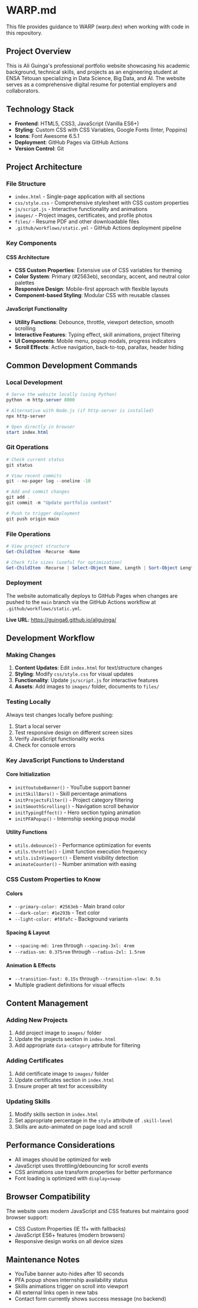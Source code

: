 # WARP.md

This file provides guidance to WARP (warp.dev) when working with code in this repository.

## Project Overview

This is Ali Guinga's professional portfolio website showcasing his academic background, technical skills, and projects as an engineering student at ENSA Tétouan specializing in Data Science, Big Data, and AI. The website serves as a comprehensive digital resume for potential employers and collaborators.

## Technology Stack

- **Frontend**: HTML5, CSS3, JavaScript (Vanilla ES6+)
- **Styling**: Custom CSS with CSS Variables, Google Fonts (Inter, Poppins)
- **Icons**: Font Awesome 6.5.1
- **Deployment**: GitHub Pages via GitHub Actions
- **Version Control**: Git

## Project Architecture

### File Structure
- `index.html` - Single-page application with all sections
- `css/style.css` - Comprehensive stylesheet with CSS custom properties
- `js/script.js` - Interactive functionality and animations
- `images/` - Project images, certificates, and profile photos
- `files/` - Resume PDF and other downloadable files
- `.github/workflows/static.yml` - GitHub Actions deployment pipeline

### Key Components

#### CSS Architecture
- **CSS Custom Properties**: Extensive use of CSS variables for theming
- **Color System**: Primary (#2563eb), secondary, accent, and neutral color palettes
- **Responsive Design**: Mobile-first approach with flexible layouts
- **Component-based Styling**: Modular CSS with reusable classes

#### JavaScript Functionality
- **Utility Functions**: Debounce, throttle, viewport detection, smooth scrolling
- **Interactive Features**: Typing effect, skill animations, project filtering
- **UI Components**: Mobile menu, popup modals, progress indicators
- **Scroll Effects**: Active navigation, back-to-top, parallax, header hiding

## Common Development Commands

### Local Development
```powershell
# Serve the website locally (using Python)
python -m http.server 8000

# Alternative with Node.js (if http-server is installed)
npx http-server

# Open directly in browser
start index.html
```

### Git Operations
```powershell
# Check current status
git status

# View recent commits
git --no-pager log --oneline -10

# Add and commit changes
git add .
git commit -m "Update portfolio content"

# Push to trigger deployment
git push origin main
```

### File Operations
```powershell
# View project structure
Get-ChildItem -Recurse -Name

# Check file sizes (useful for optimization)
Get-ChildItem -Recurse | Select-Object Name, Length | Sort-Object Length -Descending
```

### Deployment
The website automatically deploys to GitHub Pages when changes are pushed to the `main` branch via the GitHub Actions workflow at `.github/workflows/static.yml`.

**Live URL**: https://guinga6.github.io/aliguinga/

## Development Workflow

### Making Changes
1. **Content Updates**: Edit `index.html` for text/structure changes
2. **Styling**: Modify `css/style.css` for visual updates
3. **Functionality**: Update `js/script.js` for interactive features
4. **Assets**: Add images to `images/` folder, documents to `files/`

### Testing Locally
Always test changes locally before pushing:
1. Start a local server
2. Test responsive design on different screen sizes
3. Verify JavaScript functionality works
4. Check for console errors

### Key JavaScript Functions to Understand

#### Core Initialization
- `initYoutubeBanner()` - YouTube support banner
- `initSkillBars()` - Skill percentage animations
- `initProjectsFilter()` - Project category filtering
- `initSmoothScrolling()` - Navigation scroll behavior
- `initTypingEffect()` - Hero section typing animation
- `initPFAPopup()` - Internship seeking popup modal

#### Utility Functions
- `utils.debounce()` - Performance optimization for events
- `utils.throttle()` - Limit function execution frequency
- `utils.isInViewport()` - Element visibility detection
- `animateCounter()` - Number animation with easing

### CSS Custom Properties to Know

#### Colors
- `--primary-color: #2563eb` - Main brand color
- `--dark-color: #1e293b` - Text color
- `--light-color: #f8fafc` - Background variants

#### Spacing & Layout
- `--spacing-md: 1rem` through `--spacing-3xl: 4rem`
- `--radius-sm: 0.375rem` through `--radius-2xl: 1.5rem`

#### Animation & Effects
- `--transition-fast: 0.15s` through `--transition-slow: 0.5s`
- Multiple gradient definitions for visual effects

## Content Management

### Adding New Projects
1. Add project image to `images/` folder
2. Update the projects section in `index.html`
3. Add appropriate `data-category` attribute for filtering

### Adding Certificates
1. Add certificate image to `images/` folder
2. Update certificates section in `index.html`
3. Ensure proper alt text for accessibility

### Updating Skills
1. Modify skills section in `index.html`
2. Set appropriate percentage in the `style` attribute of `.skill-level`
3. Skills are auto-animated on page load and scroll

## Performance Considerations

- All images should be optimized for web
- JavaScript uses throttling/debouncing for scroll events
- CSS animations use transform properties for better performance
- Font loading is optimized with `display=swap`

## Browser Compatibility

The website uses modern JavaScript and CSS features but maintains good browser support:
- CSS Custom Properties (IE 11+ with fallbacks)
- JavaScript ES6+ features (modern browsers)
- Responsive design works on all device sizes

## Maintenance Notes

- YouTube banner auto-hides after 10 seconds
- PFA popup shows internship availability status
- Skills animations trigger on scroll into viewport
- All external links open in new tabs
- Contact form currently shows success message (no backend)